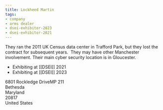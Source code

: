 ```yaml
---
title: Lockheed Martin
tags:
- company
- arms dealer
- dsei-exhibitor-2023
- dsei-exhibitor-2021
---
```


They ran the 2011 UK Census data center in Trafford Park, but they lost the contract for subsequent years.  They may have other Manchester involvement. Their main cyber security location is in Gloucester.

  

- Exhibiting at [[DSEI]] 2021
- Exhibiting at [[DSEI]] 2023

6801 Rockledge DriveMP 211  
Bethesda  
Maryland  
20817  
United States